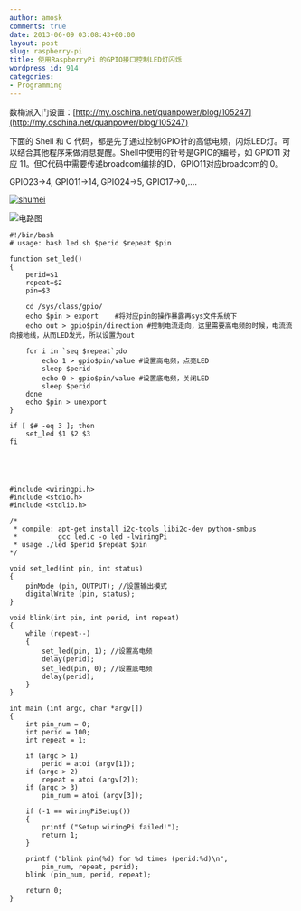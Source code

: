 ```yaml
---
author: amosk
comments: true
date: 2013-06-09 03:08:43+00:00
layout: post
slug: raspberry-pi
title: 使用RaspberryPi 的GPIO接口控制LED灯闪烁
wordpress_id: 914
categories:
- Programming
---
```


数梅派入门设置：[http://my.oschina.net/quanpower/blog/105247](http://my.oschina.net/quanpower/blog/105247)

下面的 Shell 和 C 代码，都是先了通过控制GPIO针的高低电频，闪烁LED灯。可以结合其他程序来做消息提醒。Shell中使用的针号是GPIO的编号，如 GPIO11 对应 11。但C代码中需要传递broadcom编排的ID，GPIO11对应broadcom的 0。

GPIO23->4, GPIO11->14, GPIO24->5, GPIO17->0,....

[![shumei](http://amosk.info/blog/wp-content/uploads/2013/06/shumei.png)](http://)

![电路图](http://img.bianbian.me/blog/201207/ledtest.png)

    
    #!/bin/bash
    # usage: bash led.sh $perid $repeat $pin
    
    function set_led()
    {
        perid=$1
        repeat=$2
        pin=$3
    
        cd /sys/class/gpio/
        echo $pin > export    #将对应pin的操作暴露再sys文件系统下
        echo out > gpio$pin/direction #控制电流走向，这里需要高电频的时候，电流流向接地线，从而LED发光，所以设置为out
    
        for i in `seq $repeat`;do
            echo 1 > gpio$pin/value #设置高电频，点亮LED
            sleep $perid
            echo 0 > gpio$pin/value #设置底电频，关闭LED
            sleep $perid
        done
        echo $pin > unexport
    }
    
    if [ $# -eq 3 ]; then
        set_led $1 $2 $3
    fi




    
    #include <wiringpi.h>
    #include <stdio.h>
    #include <stdlib.h>
    
    /*
     * compile: apt-get install i2c-tools libi2c-dev python-smbus
     *          gcc led.c -o led -lwiringPi
     * usage ./led $perid $repeat $pin
    */
    
    void set_led(int pin, int status)
    {
    	pinMode (pin, OUTPUT); //设置输出模式
    	digitalWrite (pin, status);
    }
    
    void blink(int pin, int perid, int repeat)
    {
    	while (repeat--)
    	{
    		set_led(pin, 1); //设置高电频
    		delay(perid);
    		set_led(pin, 0); //设置底电频
    		delay(perid);
    	}
    }
    
    int main (int argc, char *argv[])
    {
    	int pin_num = 0;
    	int perid = 100;
    	int repeat = 1;
    
    	if (argc > 1)
    		perid = atoi (argv[1]);
    	if (argc > 2)
    		repeat = atoi (argv[2]);
    	if (argc > 3)
    		pin_num = atoi (argv[3]);
    
    	if (-1 == wiringPiSetup())
    	{
    		printf ("Setup wiringPi failed!");
    		return 1;
    	}
    
    	printf ("blink pin(%d) for %d times (perid:%d)\n",
     		pin_num, repeat, perid);
    	blink (pin_num, perid, repeat);
    
    	return 0;
    }
    
